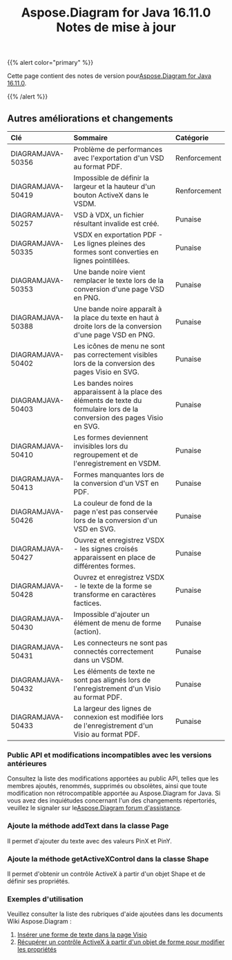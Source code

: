 ﻿---
title: Aspose.Diagram for Java 16.11.0 Notes de mise à jour
type: docs
weight: 20
url: /fr/java/aspose-diagram-for-java-16-11-0-release-notes/
---
{{% alert color="primary" %}} 

 Cette page contient des notes de version pour[Aspose.Diagram for Java 16.11.0](https://docs.aspose.com/diagram/java/aspose-diagram-for-java-16-11-0-release-notes/).

{{% /alert %}} 
## **Autres améliorations et changements**

|**Clé**|**Sommaire**|**Catégorie**|
|:- |:- |:- |
|DIAGRAMJAVA-50356|Problème de performances avec l'exportation d'un VSD au format PDF.|Renforcement|
|DIAGRAMJAVA-50419|Impossible de définir la largeur et la hauteur d'un bouton ActiveX dans le VSDM.|Renforcement|
|DIAGRAMJAVA-50257|VSD à VDX, un fichier résultant invalide est créé.|Punaise|
|DIAGRAMJAVA-50335|VSDX en exportation PDF - Les lignes pleines des formes sont converties en lignes pointillées.|Punaise|
|DIAGRAMJAVA-50353|Une bande noire vient remplacer le texte lors de la conversion d'une page VSD en PNG.|Punaise|
|DIAGRAMJAVA-50388|Une bande noire apparaît à la place du texte en haut à droite lors de la conversion d'une page VSD en PNG.|Punaise|
|DIAGRAMJAVA-50402|Les icônes de menu ne sont pas correctement visibles lors de la conversion des pages Visio en SVG.|Punaise|
|DIAGRAMJAVA-50403|Les bandes noires apparaissent à la place des éléments de texte du formulaire lors de la conversion des pages Visio en SVG.|Punaise|
|DIAGRAMJAVA-50410|Les formes deviennent invisibles lors du regroupement et de l'enregistrement en VSDM.|Punaise|
|DIAGRAMJAVA-50413|Formes manquantes lors de la conversion d'un VST en PDF.|Punaise|
|DIAGRAMJAVA-50426|La couleur de fond de la page n'est pas conservée lors de la conversion d'un VSD en SVG.|Punaise|
|DIAGRAMJAVA-50427|Ouvrez et enregistrez VSDX - les signes croisés apparaissent en place de différentes formes.|Punaise|
|DIAGRAMJAVA-50428|Ouvrez et enregistrez VSDX - le texte de la forme se transforme en caractères factices.|Punaise|
|DIAGRAMJAVA-50430|Impossible d'ajouter un élément de menu de forme (action).|Punaise|
|DIAGRAMJAVA-50431|Les connecteurs ne sont pas connectés correctement dans un VSDM.|Punaise|
|DIAGRAMJAVA-50432|Les éléments de texte ne sont pas alignés lors de l'enregistrement d'un Visio au format PDF.|Punaise|
|DIAGRAMJAVA-50433|La largeur des lignes de connexion est modifiée lors de l'enregistrement d'un Visio au format PDF.|Punaise|
### **Public API et modifications incompatibles avec les versions antérieures**
Consultez la liste des modifications apportées au public API, telles que les membres ajoutés, renommés, supprimés ou obsolètes, ainsi que toute modification non rétrocompatible apportée au Aspose.Diagram for Java. Si vous avez des inquiétudes concernant l'un des changements répertoriés, veuillez le signaler sur le[Aspose.Diagram forum d'assistance](https://forum.aspose.com/c/diagram/17).
### **Ajoute la méthode addText dans la classe Page**
Il permet d'ajouter du texte avec des valeurs PinX et PinY.
### **Ajoute la méthode getActiveXControl dans la classe Shape**
Il permet d'obtenir un contrôle ActiveX à partir d'un objet Shape et de définir ses propriétés.
### **Exemples d'utilisation**
Veuillez consulter la liste des rubriques d'aide ajoutées dans les documents Wiki Aspose.Diagram :

1. [Insérer une forme de texte dans la page Visio](/diagram/fr/java/working-with-text/#insert-a-text-shape-in-the-visio-page)
1. [Récupérer un contrôle ActiveX à partir d'un objet de forme pour modifier les propriétés](/diagram/fr/java/retrieve-an-activex-control-from-a-shape-object-to-modify-properties/)
